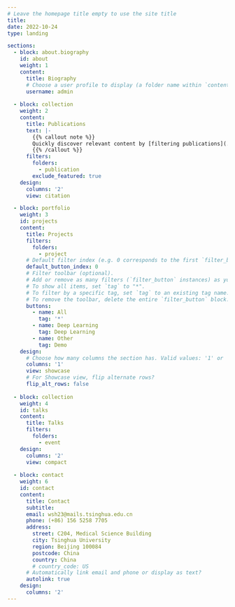 ```yaml
---
# Leave the homepage title empty to use the site title
title:
date: 2022-10-24
type: landing

sections:
  - block: about.biography
    id: about
    weight: 1
    content:
      title: Biography
      # Choose a user profile to display (a folder name within `content/authors/`)
      username: admin
  
  - block: collection
    weight: 2
    content:
      title: Publications
      text: |-
        {{% callout note %}}
        Quickly discover relevant content by [filtering publications](./publication/).
        {{% /callout %}}
      filters:
        folders:
          - publication
        exclude_featured: true
    design:
      columns: '2'
      view: citation

  - block: portfolio
    weight: 3
    id: projects
    content:
      title: Projects
      filters:
        folders:
          - project
      # Default filter index (e.g. 0 corresponds to the first `filter_button` instance below).
      default_button_index: 0
      # Filter toolbar (optional).
      # Add or remove as many filters (`filter_button` instances) as you like.
      # To show all items, set `tag` to "*".
      # To filter by a specific tag, set `tag` to an existing tag name.
      # To remove the toolbar, delete the entire `filter_button` block.
      buttons:
        - name: All
          tag: '*'
        - name: Deep Learning
          tag: Deep Learning
        - name: Other
          tag: Demo
    design:
      # Choose how many columns the section has. Valid values: '1' or '2'.
      columns: '1'
      view: showcase
      # For Showcase view, flip alternate rows?
      flip_alt_rows: false
 
  - block: collection
    weight: 4
    id: talks
    content:
      title: Talks
      filters:
        folders:
          - event
    design:
      columns: '2'
      view: compact
 
  - block: contact
    weight: 6
    id: contact
    content:
      title: Contact
      subtitle:
      email: wsh23@mails.tsinghua.edu.cn
      phone: (+86) 156 5258 7705
      address:
        street: C204, Medical Science Building
        city: Tsinghua University
        region: Beijing 100084
        postcode: China
        country: China
        # country_code: US  
      # Automatically link email and phone or display as text?
      autolink: true
    design:
      columns: '2'
---
```

